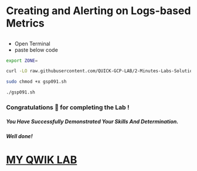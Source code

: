 # Creating and Alerting on Logs-based Metrics


## 

- Open Terminal
- paste below code


```bash
export ZONE=
```

```bash
curl -LO raw.githubusercontent.com/QUICK-GCP-LAB/2-Minutes-Labs-Solutions/main/Creating%20and%20Alerting%20on%20Logs-based%20Metrics/gsp091.sh

sudo chmod +x gsp091.sh

./gsp091.sh
```



### Congratulations 🎉 for completing the Lab !

##### *You Have Successfully Demonstrated Your Skills And Determination.*

#### *Well done!*

# [MY QWIK LAB](https://www.youtube.com/@MyQwiklab)
